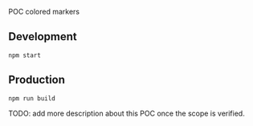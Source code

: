 POC colored markers

## Development

`npm start`

## Production

`npm run build`

TODO: add more description about this POC once the scope is verified.